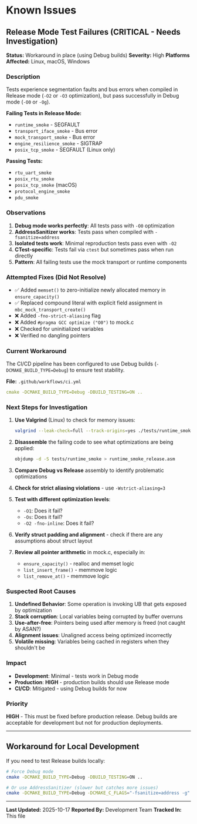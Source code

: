 # Known Issues

## Release Mode Test Failures (CRITICAL - Needs Investigation)

**Status:** Workaround in place (using Debug builds)
**Severity:** High
**Platforms Affected:** Linux, macOS, Windows

### Description

Tests experience segmentation faults and bus errors when compiled in Release mode (`-O2` or `-O3` optimization), but pass successfully in Debug mode (`-O0` or `-Og`).

**Failing Tests in Release Mode:**
- `runtime_smoke` - SEGFAULT
- `transport_iface_smoke` - Bus error
- `mock_transport_smoke` - Bus error
- `engine_resilience_smoke` - SIGTRAP
- `posix_tcp_smoke` - SEGFAULT (Linux only)

**Passing Tests:**
- `rtu_uart_smoke`
- `posix_rtu_smoke`
- `posix_tcp_smoke` (macOS)
- `protocol_engine_smoke`
- `pdu_smoke`

### Observations

1. **Debug mode works perfectly**: All tests pass with `-O0` optimization
2. **AddressSanitizer works**: Tests pass when compiled with `-fsanitize=address`
3. **Isolated tests work**: Minimal reproduction tests pass even with `-O2`
4. **CTest-specific**: Tests fail via `ctest` but sometimes pass when run directly
5. **Pattern**: All failing tests use the mock transport or runtime components

### Attempted Fixes (Did Not Resolve)

- ✅ Added `memset()` to zero-initialize newly allocated memory in `ensure_capacity()`
- ✅ Replaced compound literal with explicit field assignment in `mbc_mock_transport_create()`
- ❌ Added `-fno-strict-aliasing` flag
- ❌ Added `#pragma GCC optimize ("O0")` to mock.c
- ❌ Checked for uninitialized variables
- ❌ Verified no dangling pointers

### Current Workaround

The CI/CD pipeline has been configured to use Debug builds (`-DCMAKE_BUILD_TYPE=Debug`) to ensure test stability.

**File:** `.github/workflows/ci.yml`

```yaml
cmake -DCMAKE_BUILD_TYPE=Debug -DBUILD_TESTING=ON ..
```

### Next Steps for Investigation

1. **Use Valgrind** (Linux) to check for memory issues:
   ```bash
   valgrind --leak-check=full --track-origins=yes ./tests/runtime_smoke
   ```

2. **Disassemble** the failing code to see what optimizations are being applied:
   ```bash
   objdump -d -S tests/runtime_smoke > runtime_smoke_release.asm
   ```

3. **Compare Debug vs Release** assembly to identify problematic optimizations

4. **Check for strict aliasing violations** - use `-Wstrict-aliasing=3`

5. **Test with different optimization levels**:
   - `-O1`: Does it fail?
   - `-Os`: Does it fail?
   - `-O2 -fno-inline`: Does it fail?

6. **Verify struct padding and alignment** - check if there are any assumptions about struct layout

7. **Review all pointer arithmetic** in mock.c, especially in:
   - `ensure_capacity()` - realloc and memset logic
   - `list_insert_frame()` - memmove logic
   - `list_remove_at()` - memmove logic

### Suspected Root Causes

1. **Undefined Behavior**: Some operation is invoking UB that gets exposed by optimization
2. **Stack corruption**: Local variables being corrupted by buffer overruns
3. **Use-after-free**: Pointers being used after memory is freed (not caught by ASAN?)
4. **Alignment issues**: Unaligned access being optimized incorrectly
5. **Volatile missing**: Variables being cached in registers when they shouldn't be

### Impact

- **Development**: Minimal - tests work in Debug mode
- **Production**: **HIGH** - production builds should use Release mode
- **CI/CD**: Mitigated - using Debug builds for now

### Priority

**HIGH** - This must be fixed before production release. Debug builds are acceptable for development but not for production deployments.

---

## Workaround for Local Development

If you need to test Release builds locally:

```bash
# Force Debug mode
cmake -DCMAKE_BUILD_TYPE=Debug -DBUILD_TESTING=ON ..

# Or use AddressSanitizer (slower but catches more issues)
cmake -DCMAKE_BUILD_TYPE=Debug -DCMAKE_C_FLAGS="-fsanitize=address -g" -DBUILD_TESTING=ON ..
```

---

**Last Updated:** 2025-10-17
**Reported By:** Development Team
**Tracked In:** This file
